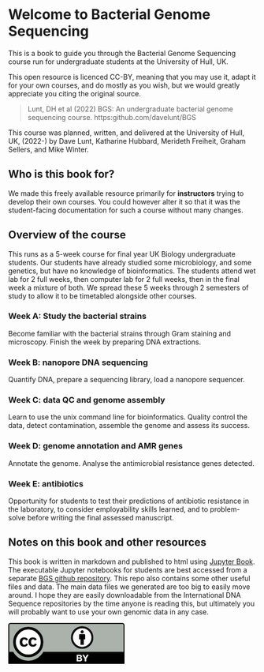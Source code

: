 # Welcome to Bacterial Genome Sequencing

This is a book to guide you through the Bacterial Genome Sequencing course run for undergraduate students at the University of Hull, UK.

This open resource is licenced CC-BY, meaning that you may use it, adapt it for your own courses, and do mostly as you wish, but we would greatly appreciate you citing the original source.

> Lunt, DH et al (2022) BGS: An undergraduate bacterial genome sequencing course. https:github.com/davelunt/BGS

This course was planned, written, and delivered at the University of Hull, UK, (2022-) by Dave Lunt, Katharine Hubbard, Merideth Freiheit, Graham Sellers, and Mike Winter.

## Who is this book for?

We made this freely available resource primarily for **instructors** trying to develop their own courses. You could however alter it so that it was the student-facing documentation for such a course without many changes.

## Overview of the course

This runs as a 5-week course for final year UK Biology undergraduate students. Our students have already studied some microbiology, and some genetics, but have no knowledge of bioinformatics. The students attend wet lab for 2 full weeks, then computer lab for 2 full weeks, then in the final week a mixture of both. We spread these 5 weeks through 2 semesters of study to allow it to be timetabled alongside other courses.

### Week A: Study the bacterial strains

Become familiar with the bacterial strains through Gram staining and microscopy. Finish the week by preparing DNA extractions.

### Week B: nanopore DNA sequencing

Quantify DNA, prepare a sequencing library, load a nanopore sequencer.

### Week C: data QC and genome assembly

Learn to use the unix command line for bioinformatics. Quality control the data, detect contamination, assemble the genome and assess its success.

### Week D: genome annotation and AMR genes

Annotate the genome. Analyse the antimicrobial resistance genes detected.

### Week E: antibiotics

Opportunity for students to test their predictions of antibiotic resistance in the laboratory, to consider employability skills learned, and to problem-solve before writing the final assessed manuscript.

## Notes on this book and other resources

This book is written in markdown and published to html using [Jupyter Book](https://jupyterbook.org). The executable Jupyter notebooks for students are best accessed from a separate [BGS github repository](https://github.com/davelunt/BGS). This repo also contains some other useful files and data. The main data files we generated are too big to easily move around. I hope they are easily downloadable from the International DNA Sequence repositories by the time anyone is reading this, but ultimately you will probably want to use your own genomic data in any case.

![cc-by licence](images/ccby.png)
